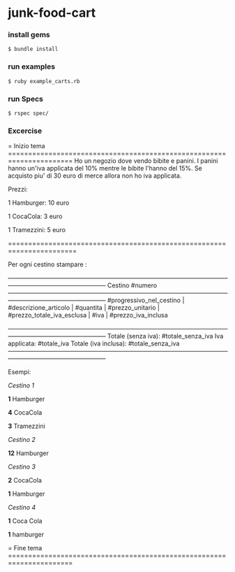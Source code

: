 # junk-food-cart

### install gems

`$ bundle install`

### run examples

`$ ruby example_carts.rb`

### run Specs

`$ rspec spec/`


### Excercise

= Inizio tema ======================================================================
Ho un negozio dove vendo bibite e panini.
I panini hanno un'iva applicata del 10% mentre le bibite l'hanno del 15%.
Se acquisto piu' di 30 euro di merce allora non ho iva applicata.

Prezzi:

1 Hamburger: 10 euro

1 CocaCola: 3 euro

1 Tramezzini: 5 euro



=======================================================================

Per ogni cestino stampare :

————————————————————————————————————————————————————
Cestino #numero
————————————————————————————————————————————————————
#progressivo_nel_cestino | #descrizione_articolo | #quantita |  #prezzo_unitario | #prezzo_totale_iva_esclusa | #iva | #prezzo_iva_inclusa

————————————————————————————————————————————————————
Totale (senza iva): #totale_senza_iva
Iva applicata: #totale_iva
Totale (iva inclusa): #totale_senza_iva
————————————————————————————————————————————————————


Esempi:

_Cestino 1_

**1** Hamburger

**4** CocaCola

**3** Tramezzini


_Cestino 2_

**12** Hamburger


_Cestino 3_

**2** CocaCola

**1** Hamburger


_Cestino 4_

**1** Coca Cola

**1** hamburger


= Fine tema ======================================================================
